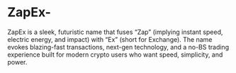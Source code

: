 # ZapEx-
ZapEx is a sleek, futuristic name that fuses “Zap” (implying instant speed, electric energy, and impact) with “Ex” (short for Exchange). The name evokes blazing-fast transactions, next-gen technology, and a no-BS trading experience built for modern crypto users who want speed, simplicity, and power.
